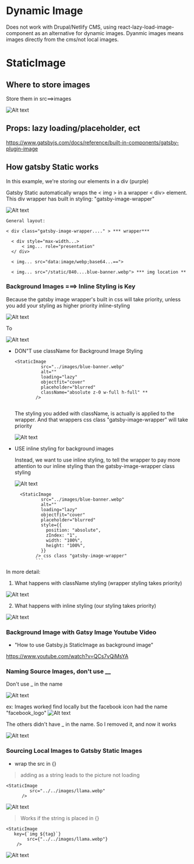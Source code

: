 # Dynamic Image

Does not work with Drupal/Netlify CMS, using react-lazy-load-image-component as an alternative for dynamic images. Dyanmic images means images directly from the cms/not local images.

# StaticImage

## Where to store images

Store them in src==>images

![Alt text](image-13.png)

## Props: lazy loading/placeholder, ect

https://www.gatsbyjs.com/docs/reference/built-in-components/gatsby-plugin-image

## How gatsby Static works

In this example, we're storing our elements in a div (purple)

Gatsby Static automatically wraps the < img > in a wrapper < div> element. This div wrapper has built in styling: "gatsby-image-wrapper"

![Alt text](image-6.png)

```
General layout:

< div class="gatsby-image-wrapper...." > *** wrapper***

  < div style="max-width...>
      < img... role="presentation"
  </ div>

  < img... src="data:image/webp;base64...==">

  < img... src="/static/840....blue-banner.webp"> *** img location **
```

### Background Images ===> Inline Styling is Key

Because the gatsby image wrapper's built in css will take priority, unless you add your styling as higher priority inline-styling

![Alt text](image-3.png)

To

![Alt text](image-4.png)

- DON"T use className for Background Image Styling

  ```
  <StaticImage
            src="../images/blue-banner.webp"
            alt=""
            loading="lazy"
            objectfit="cover"
            placeholder="blurred"
            className="absolute z-0 w-full h-full" **
          />


  ```

  The styling you added with className, is actually is applied to the wrapper. And that wrappers css class "gatsby-image-wrapper" will take priority

  ![Alt text](image-1.png)

- USE inline styling for background images

  Instead, we want to use inline styling, to tell the wrapper to pay more attention to our inline styling than the gatsby-image-wrapper class styling

  ![Alt text](image-2.png)

  ````
    <StaticImage
            src="../images/blue-banner.webp"
            alt=""
            loading="lazy"
            objectfit="cover"
            placeholder="blurred"
            style={{
              position: "absolute",
              zIndex: "1",
              width: "100%",
              height: "100%",
            }}
          /> css class "gatsby-image-wrapper"
          ```
  ````

In more detail:

1. What happens with className styling (wrapper styling takes priority)

![Alt text](image-7.png)

2. What happens with inline styling (our styling takes priority)

![Alt text](image-8.png)

### Background Image with Gatsy Image Youtube Video

- "How to use Gatsby.js StaticImage as background image"

https://www.youtube.com/watch?v=QCs7vQiMsYA

### Naming Source Images, don't use \_\_

Don't use \_ in the name

![Alt text](image-9.png)

ex:
Images worked find locally but the facebook icon had the name "facebook_logo"
![Alt text](image-10.png)

The others didn't have \_ in the name. So I removed it, and now it works

![Alt text](image-11.png)

### Sourcing Local Images to Gatsby Static Images

- wrap the src in {}

> adding as a string leads to the picture not loading

```
<StaticImage
         src="../../images/llama.webp"
      />
```

![Alt text](image-14.png)

> Works if the string is placed in {}

```
<StaticImage
   key={`img ${tag}`}
        src={"../../images/llama.webp"}
    />
```

![Alt text](image-15.png)
